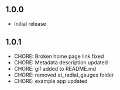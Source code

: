 ## 1.0.0

* Initial release

## 1.0.1
* CHORE: Broken home page link fixed
* CHORE: Metadata description updated
* CHORE: gif added to README.md
* CHORE: removed at_radial_gauges folder
* CHORE: example app updated